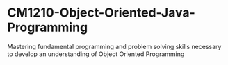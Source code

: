 # CM1210-Object-Oriented-Java-Programming
Mastering fundamental programming and problem solving skills necessary to develop an understanding of Object Oriented Programming
